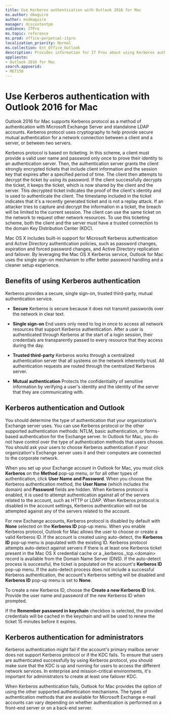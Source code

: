 ```yaml
---
title: Use Kerberos authentication with Outlook 2016 for Mac
ms.author: dmaguire
author: msdmaguire
manager: dcscontentpm
audience: ITPro
ms.topic: reference
ms.prod: office-perpetual-itpro
localization_priority: Normal
ms.collection: Ent_Office_Outlook
description: Provides information for IT Pros about using Kerberos authentication with Outlook 2016 for Mac
appliesto: 
- Outlook 2016 for Mac
search.appverid:  
- MET150 
---
```


# Use Kerberos authentication with Outlook 2016 for Mac

Outlook 2016 for Mac supports Kerberos protocol as a method of authentication with Microsoft Exchange Server and standalone LDAP accounts. Kerberos protocol uses cryptography to help provide secure mutual authentication for a network connection between a client and a server, or between two servers. 
  
Kerberos protocol is based on ticketing. In this scheme, a client must provide a valid user name and password only once to prove their identity to an authentication server. Then, the authentication server grants the client strongly encrypted tickets that include client information and the session key that expires after a specified period of time. The client then attempts to decrypt the ticket by using its password. If the client successfully decrypts the ticket, it keeps the ticket, which is now shared by the client and the server. This decrypted ticket indicates the proof of the client's identity and is used to authenticate the client. The timestamp included in the ticket indicates that it's a recently generated ticket and is not a replay attack. If an attacker tries to capture and decrypt the information in a ticket, the breach will be limited to the current session. The client can use the same ticket on the network to request other network resources. To use this ticketing scheme, both the client and the server must have a trusted connection to the domain Key Distribution Center (KDC). 
  
Mac OS X includes built-in support for Microsoft Kerberos authentication and Active Directory authentication policies, such as password changes, expiration and forced password changes, and Active Directory replication and failover. By leveraging the Mac OS X Kerberos service, Outlook for Mac uses the single sign-on mechanism to offer better password handling and a cleaner setup experience.
  
## Benefits of using Kerberos authentication

Kerberos provides a secure, single sign-on, trusted third-party, mutual authentication service.
  
- **Secure** Kerberos is secure because it does not transmit passwords over the network in clear text. 
    
- **Single sign-on** End users only need to log in once to access all network resources that support Kerberos authentication. After a user is authenticated through Kerberos at the start of a login session, their credentials are transparently passed to every resource that they access during the day. 
    
- **Trusted third-party** Kerberos works through a centralized authentication server that all systems on the network inherently trust. All authentication requests are routed through the centralized Kerberos server. 
    
- **Mutual authentication** Protects the confidentiality of sensitive information by verifying a user's identity and the identity of the server that they are communicating with. 
    
## Kerberos authentication and Outlook

You should determine the type of authentication that your organization's Exchange server uses. You can use Kerberos protocol or the other supported authentication methods: NTLM, basic authentication, or forms-based authentication for the Exchange server. In Outlook for Mac, you do not have control over the type of authentication methods that users choose. You should ask your users to choose Kerberos authentication if your organization's Exchange server uses it and their computers are connected to the corporate network.
  
When you set up your Exchange account in Outlook for Mac, you must click **Kerberos** on the **Method** pop-up menu, or for all other types of authentication, click **User Name and Password**. When you choose the Kerberos authentication method, the **User Name** (which includes the domain) and **Password** fields are hidden. When Kerberos protocol is enabled, it is used to attempt authentication against all of the servers related to the account, such as HTTP or LDAP. When Kerberos protocol is disabled in the account settings, Kerberos authentication will not be attempted against any of the servers related to the account. 
  
For new Exchange accounts, Kerberos protocol is disabled by default with **None** selected on the **Kerberos ID** pop-up menu. When you enable Kerberos protocol, Outlook for Mac allows the user to choose or create a valid Kerberos ID. If the account is created using auto-detect, the **Kerberos ID** pop-up menu is populated with the existing ID. Kerberos protocol attempts auto-detect against servers if there is at least one Kerberos ticket present in the Mac OS X credential cache or a _kerberos._tcp.\<domain\> record is available from the Domain Name Server (DNS). If the auto-detect process is successful, the ticket is populated on the account's **Kerberos ID** pop-up menu. If the auto-detect process does not include a successful Kerberos authentication, the account's Kerberos setting will be disabled and **Kerberos ID** pop-up menu is set to **None**.
  
To create a new Kerberos ID, choose the **Create a new Kerberos ID** link. Provide the user name and password of the new Kerberos ID when prompted. 
  
If the **Remember password in keychain** checkbox is selected, the provided credentials will be cached in the keychain and will be used to renew the ticket 15 minutes before it expires.
  
## Kerberos authentication for administrators

Kerberos authentication might fail if the account's primary mailbox server does not support Kerberos protocol or if the KDC fails. To ensure that users are authenticated successfully by using Kerberos protocol, you should make sure that the KDC is up and running for users to access the different network services. In enterprise and mission-critical environments, it's important for administrators to create at least one failover KDC. 
  
When Kerberos authentication fails, Outlook for Mac provides the option of using the other supported authentication mechanisms. The types of authentication methods that are available for Microsoft Exchange e-mail accounts can vary depending on whether authentication is performed on a front-end server or on a back-end server.